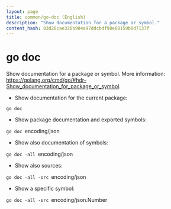 ```yaml
---
layout: page
title: common/go-doc (English)
description: "Show documentation for a package or symbol."
content_hash: 83d28cae326b904a97ddcbdf98e68159b6d7137f
---
```

# go doc

Show documentation for a package or symbol.
More information: <https://golang.org/cmd/go/#hdr-Show_documentation_for_package_or_symbol>.

- Show documentation for the current package:

`go doc`

- Show package documentation and exported symbols:

`go doc `<span class="tldr-var badge badge-pill bg-dark-lm bg-white-dm text-white-lm text-dark-dm font-weight-bold">encoding/json</span>

- Show also documentation of symbols:

`go doc -all `<span class="tldr-var badge badge-pill bg-dark-lm bg-white-dm text-white-lm text-dark-dm font-weight-bold">encoding/json</span>

- Show also sources:

`go doc -all -src `<span class="tldr-var badge badge-pill bg-dark-lm bg-white-dm text-white-lm text-dark-dm font-weight-bold">encoding/json</span>

- Show a specific symbol:

`go doc -all -src `<span class="tldr-var badge badge-pill bg-dark-lm bg-white-dm text-white-lm text-dark-dm font-weight-bold">encoding/json.Number</span>
